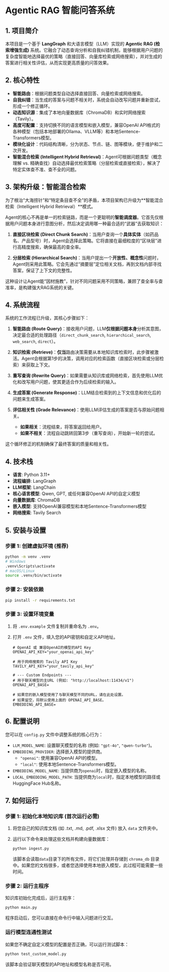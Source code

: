 # Agentic RAG 智能问答系统

## 1. 项目简介

本项目是一个基于 **LangGraph** 和大语言模型（LLM）实现的 **Agentic RAG (检索增强生成)** 系统。它融合了动态查询分析和自我纠错机制，能够根据用户问题的复杂度智能地选择最优的策略（直接回答、向量库检索或网络搜索），并对生成的答案进行相关性评估，从而实现更高质量的问答效果。

## 2. 核心特性

- **智能路由**：根据问题类型自动选择直接回答、向量检索或网络搜索。
- **自我纠错**：当生成的答案与问题不相关时，系统会自动改写问题并重新尝试，形成一个修正循环。
- **动态知识源**：集成了本地向量数据库（ChromaDB）和实时网络搜索（Tavily）。
- **高度可配置**：支持切换不同的语言模型和嵌入模型，兼容OpenAI API格式的各种模型（包括本地部署的Ollama、VLLM等）和本地Sentence-Transformers模型。
- **模块化设计**：代码结构清晰，分为状态、节点、链、图等模块，便于维护和二次开发。
- **智能混合检索 (Intelligent Hybrid Retrieval)**：Agent可根据问题类型（概念理解 vs. 精确查找）自动选择最优检索策略（分层检索或直接检索），解决了特定实体查不准、查不全的问题。

## 3. 架构升级：智能混合检索

为了根治“大海捞针”和“特定条目查不全”的矛盾，本项目架构已升级为**智能混合检索（Intelligent Hybrid Retrieval）**模式。

Agent的核心不再是单一的检索链路，而是一个更聪明的**智能调度器**。它首先仅根据用户问题本身进行意图分析，然后决定调用哪一种最合适的“武器”去获取知识：

1.  **直接区块检索 (Direct Chunk Search)**：当用户查询一个**具体实体**（如药品名、产品型号）时，Agent会选择此策略。它将直接在最细粒度的“区块层”进行高精度搜索，确保最高的查全率。

2.  **分层检索 (Hierarchical Search)**：当用户提出一个**开放性、概念性**问题时，Agent则采用此策略。它会先通过“摘要层”定位相关文档，再到文档内部寻找答案，保证了上下文的完整性。

这种设计让Agent能“因材施教”，针对不同问题采用不同策略，兼顾了查全率与查准率，是构建强大RAG系统的关键。

## 4. 系统流程

系统的工作流程已升级，其核心步骤如下：

1.  **智能路由 (Route Query)**：接收用户问题，LLM**仅根据问题本身**分析其意图，决定最合适的处理路径（`direct_chunk_search`, `hierarchical_search`, `web_search`, `direct`）。

2.  **知识检索 (Retrieve)**：**仅当**路由决策需要从本地知识库检索时，此步骤被激活。Agent会根据第1步的决策，调用对应的检索函数（直接区块检索或分层检索）来获取上下文。

3.  **重写查询 (Rewrite Query)**：如果需要从知识库或网络检索，首先使用LLM优化和改写用户问题，使其更适合作为后续检索的输入。

4.  **生成答案 (Generate Response)**：LLM结合检索到的上下文信息和优化后的问题来生成答案。

5.  **评估相关性 (Grade Relevance)**：使用LLM评估生成的答案是否与原始问题相关。
    -   **如果相关**：流程结束，将答案返回给用户。
    -   **如果不相关**：流程自动跳转回第3步（重写查询），开始新一轮的尝试。

这个循环修正的机制确保了最终答案的质量和相关性。

## 4. 技术栈

- **语言**: Python 3.11+
- **流程编排**: LangGraph
- **LLM框架**: LangChain
- **核心语言模型**: Qwen, GPT, 或任何兼容OpenAI API的自定义模型
- **向量数据库**: ChromaDB
- **嵌入模型**: 支持OpenAI兼容模型和本地Sentence-Transformers模型
- **网络搜索**: Tavily Search

## 5. 安装与设置

### 步骤 1: 创建虚拟环境 (推荐)

```bash
python -m venv .venv
# Windows
.venv\Scripts\activate
# macOS/Linux
source .venv/bin/activate
```

### 步骤 2: 安装依赖

```bash
pip install -r requirements.txt
```

### 步骤 3: 设置环境变量

1.  将 `.env.example` 文件复制并重命名为 `.env`。
2.  打开 `.env` 文件，填入您的API密钥和自定义API地址。

    ```dotenv
    # OpenAI 或 兼容OpenAI的模型的API Key
    OPENAI_API_KEY="your_openai_api_key"

    # 用于网络搜索的 Tavily API Key
    TAVILY_API_KEY="your_tavily_api_key"

    # --- Custom Endpoints ---
    # 用于聊天模型的主URL (例如: "http://localhost:11434/v1")
    OPENAI_API_BASE=

    # 如果您的嵌入模型使用了与聊天模型不同的URL，请在此处设置。
    # 如果留空，将默认使用上面的 OPENAI_API_BASE。
    EMBEDDING_API_BASE=
    ```

## 6. 配置说明

您可以在 `config.py` 文件中调整系统的核心行为：

- `LLM_MODEL_NAME`: 设置聊天模型的名称 (例如: `"gpt-4o"`, `"qwen-turbo"`)。
- `EMBEDDING_PROVIDER`: 选择嵌入模型的提供商。
  - `"openai"`: 使用兼容OpenAI API的模型。
  - `"local"`: 使用本地Sentence-Transformers模型。
- `EMBEDDING_MODEL_NAME`: 当提供商为`openai`时，指定嵌入模型的名称。
- `LOCAL_EMBEDDING_MODEL_PATH`: 当提供商为`local`时，指定本地模型的路径或HuggingFace Hub名称。

## 7. 如何运行

### 步骤 1: 初始化本地知识库 (首次运行必需)

1.  将您自己的知识库文档 (如 .txt, .md, .pdf, .xlsx 文件) 放入 `data` 文件夹中。
2.  运行以下命令来处理这些文档并构建向量数据库：

    ```bash
    python ingest.py
    ```
    该脚本会读取`data`目录下的所有文件，将它们处理并存储到 `chroma_db` 目录中。如果您的文档很多，或者您选择使用本地嵌入模型，此过程可能需要一些时间。

### 步骤 2: 运行主程序

知识库初始化完成后，运行主程序：

```bash
python main.py
```
程序启动后，您可以直接在命令行中输入问题进行交互。

### 运行模型连通性测试

如果您不确定自定义模型的配置是否正确，可以运行测试脚本：

```bash
python test_custom_model.py
```
该脚本会验证聊天模型的API地址和模型名称是否可用。
